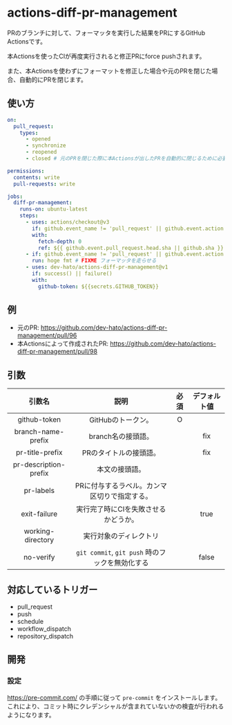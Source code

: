 # actions-diff-pr-management

PRのブランチに対して、フォーマッタを実行した結果をPRにするGitHub Actionsです。

本Actionsを使ったCIが再度実行されると修正PRにforce pushされます。

また、本Actionsを使わずにフォーマットを修正した場合や元のPRを閉じた場合、自動的にPRを閉じます。

## 使い方

```yaml
on:
  pull_request:
    types:
      - opened
      - synchronize
      - reopened
      - closed # 元のPRを閉じた際に本Actionsが出したPRを自動的に閉じるために必要 (このtypeの場合は本Actionsのstepのみ実行する)

permissions:
  contents: write
  pull-requests: write

jobs:
  diff-pr-management:
    runs-on: ubuntu-latest
    steps:
      - uses: actions/checkout@v3
        if: github.event_name != 'pull_request' || github.event.action != 'closed'
        with:
          fetch-depth: 0
          ref: ${{ github.event.pull_request.head.sha || github.sha }}
      - if: github.event_name != 'pull_request' || github.event.action != 'closed'
        run: hoge fmt # FIXME フォーマッタを走らせる
      - uses: dev-hato/actions-diff-pr-management@v1
        if: success() || failure()
        with:
          github-token: ${{secrets.GITHUB_TOKEN}}
```

## 例

- 元のPR: <https://github.com/dev-hato/actions-diff-pr-management/pull/96>
- 本Actionsによって作成されたPR: <https://github.com/dev-hato/actions-diff-pr-management/pull/98>

## 引数

|        引数名         |                      説明                       | 必須 | デフォルト値 |
| :-------------------: | :---------------------------------------------: | :--: | :----------: |
|     github-token      |               GitHubのトークン。                |  O   |              |
|  branch-name-prefix   |               branch名の接頭語。                |      |     fix      |
|    pr-title-prefix    |             PRのタイトルの接頭語。              |      |     fix      |
| pr-description-prefix |                 本文の接頭語。                  |      |              |
|       pr-labels       |  PRに付与するラベル。カンマ区切りで指定する。   |      |              |
|     exit-failure      |      実行完了時にCIを失敗させるかどうか。       |      |     true     |
|   working-directory   |             実行対象のディレクトリ              |      |              |
|       no-verify       | `git commit`, `git push` 時のフックを無効化する |      |    false     |

## 対応しているトリガー

- pull_request
- push
- schedule
- workflow_dispatch
- repository_dispatch

## 開発

### 設定

<https://pre-commit.com/> の手順に従って `pre-commit` をインストールします。  
これにより、コミット時にクレデンシャルが含まれていないかの検査が行われるようになります。
